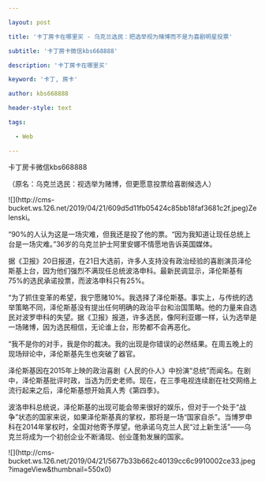 ---
layout: post
title: '卡丁房卡在哪里买 - 乌克兰选民：把选举视为赌博而不是为喜剧明星投票'
subtitle: '卡丁房卡微信kbs668888'
description: '卡丁房卡在哪里买'
keyword: '卡丁, 房卡'
author: kbs668888
header-style: text
tags:
  - Web
---
卡丁房卡微信kbs668888

（原名：乌克兰选民：视选举为赌博，但更愿意投票给喜剧候选人）

![](http://cms-
bucket.ws.126.net/2019/04/21/609d5d11fb05424c85bb18faf3681c2f.jpeg)Zelenski。

“90%的人认为这是一场灾难，但我还是投了他的票。“因为我知道让现任总统上台是一场灾难。”36岁的乌克兰护士阿里安娜不情愿地告诉英国媒体。

据《卫报》20日报道，在21日大选前，许多人支持没有政治经验的喜剧演员泽伦斯基上台，因为他们强烈不满现任总统波洛申科。最新民调显示，泽伦斯基有75%的选民承诺投票，而波洛申科只有25%。

“为了抓住变革的希望，我宁愿赌10%。我选择了泽伦斯基。事实上，与传统的选举策略不同，泽伦斯基没有提出任何明确的政治平台和治国策略。他的力量来自选民对波罗申科的失望。据《卫报》报道，许多选民，像阿利亚娜一样，认为选举是一场赌博，因为选民相信，无论谁上台，形势都不会再恶化。

“我不是你的对手，我是你的裁决。我的出现是你错误的必然结果。在周五晚上的现场辩论中，泽伦斯基先生也突破了器官。

泽伦斯基因在2015年上映的政治喜剧《人民的仆人》中扮演“总统”而闻名。在剧中，泽伦斯基批评时政，当选为历史老师。现在，在三季电视连续剧在社交网络上流行起来之后，泽伦斯基想开始真人秀《第四季》。

波洛申科总统说，泽伦斯基的出现可能会带来很好的娱乐，但对于一个处于“战争”状态的国家来说，如果泽伦斯基真的掌权，那将是一场“国家自杀”。当博罗申科在2014年掌权时，全国对他寄予厚望。他承诺乌克兰人民“过上新生活”——乌克兰将成为一个初创企业不断涌现、创业蓬勃发展的国家。

![](http://cms-
bucket.ws.126.net/2019/04/21/5677b33b662c40139cc6c9910002ce33.jpeg?imageView&thumbnail=550x0)  

